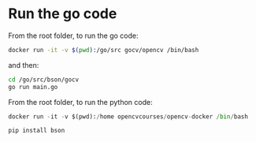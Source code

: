 # Run the go code


From the root folder, to run the go code: 
```bash
docker run -it -v $(pwd):/go/src gocv/opencv /bin/bash
```
and then: 

```bash
cd /go/src/bson/gocv
go run main.go
```



From the root folder, to run the python code:

```python
docker run -it -v $(pwd):/home opencvcourses/opencv-docker /bin/bash
```

```
pip install bson
```